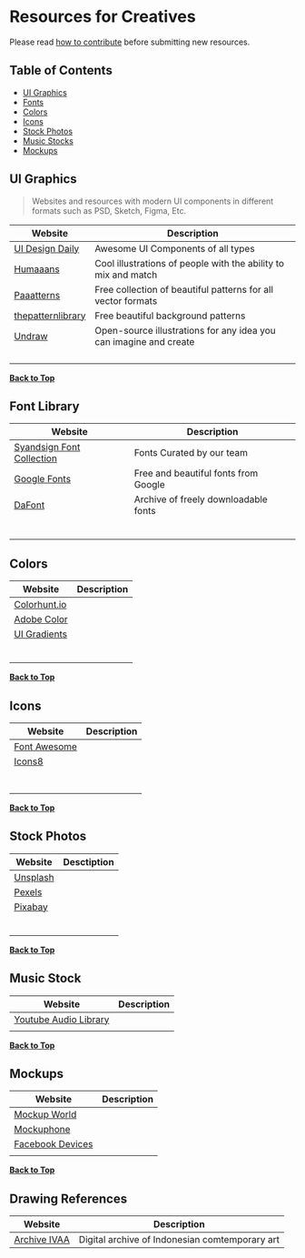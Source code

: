 # Resources for Creatives
Please read [how to contribute](https://github.com/syandsign/resources/blob/main/how%20to%20contribute.md) before submitting new resources.
## Table of Contents

- [UI Graphics](#ui-graphics)
- [Fonts](#font-library)
- [Colors](#colors)
- [Icons](#icons)
- [Stock Photos](#stock-photos)
- [Music Stocks](#music-stocks)
- [Mockups](#mockups)

## UI Graphics

> Websites and resources with modern UI components in different formats such as PSD, Sketch, Figma, Etc.

| Website                                                | Description                                                  |
| ------------------------------------------------------ | ------------------------------------------------------------ |
| [UI Design Daily](https://uidesigndaily.com/)          | Awesome UI Components of all types                           |
| [Humaaans](https://www.humaaans.com/)                  | Cool illustrations of people with the ability to mix and match |
| [Paaatterns](https://products.ls.graphics/paaatterns/) | Free collection of beautiful patterns for all vector formats |
| [thepatternlibrary](http://thepatternlibrary.com/)     | Free beautiful background patterns                           |
| [Undraw](undraw.co)                                    | Open-source illustrations for any idea you can imagine and create |
|                                                        |                                                              |
|                                                        |                                                              |
|                                                        |                                                              |
|                                                        |                                                              |

[**Back to Top**](#table-of-contents)

## Font Library

| Website                                                      | Description                          |
| ------------------------------------------------------------ | ------------------------------------ |
| [Syandsign Font Collection](https://github.com/syandsign/font-collection) | Fonts Curated by our team            |
| [Google Fonts](https://fonts.google.com)                     | Free and beautiful fonts from Google |
| [DaFont](https://dafont.com)                                 | Archive of freely downloadable fonts |
|                                                              |                                      |
|                                                              |                                      |
|                                                              |                                      |
|                                                              |                                      |
|                                                              |                                      |
|                                                              |                                      |

## Colors

| Website                         | Description |
| ------------------------------- | ----------- |
| [Colorhunt.io](colorhunt.io)    |             |
| [Adobe Color](color.adobe.com)  |             |
| [UI Gradients](uigradients.com) |             |
|                                 |             |
|                                 |             |
|                                 |             |
|                                 |             |
|                                 |             |
|                                 |             |

[**Back to Top**](#table-of-contents)

## Icons

| Website                         | Description |
| ------------------------------- | ----------- |
| [Font Awesome](fontawesome.com) |             |
| [Icons8](icons8.com)            |             |
|                                 |             |
|                                 |             |
|                                 |             |
|                                 |             |
|                                 |             |
|                                 |             |
|                                 |             |

[**Back to Top**](#table-of-contents)

## Stock Photos

| Website                  | Desctiption |
| ------------------------ | ----------- |
| [Unsplash](unsplash.com) |             |
| [Pexels](pexels.com)     |             |
| [Pixabay](pixbay.com)    |             |
|                          |             |
|                          |             |
|                          |             |
|                          |             |
|                          |             |
|                          |             |

[**Back to Top**](#table-of-contents)

## Music Stock

| Website                                                      | Description |
| ------------------------------------------------------------ | ----------- |
| [Youtube Audio Library](https://www.youtube.com/audiolibrary) |             |
|                                                              |             |

[**Back to Top**](#table-of-contents)

## Mockups

| Website                                             | Description |
| --------------------------------------------------- | ----------- |
| [Mockup World](mockupworld.co)                      |             |
| [Mockuphone](https://mockuphone.com/)               |             |
| [Facebook Devices](https://facebook.design/devices) |             |
|                                                     |             |

[**Back to Top**](#table-of-contents)

## Drawing References


| Website                                             | Description |
| --------------------------------------------------- | ----------- |
| [Archive IVAA](http://archive.ivaa-online.org/)     | Digital archive of Indonesian comtemporary art|
